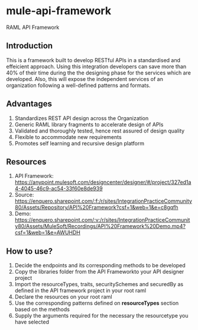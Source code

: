 # mule-api-framework
RAML API Framework

## Introduction

This is a framework built to develop RESTful APIs in a standardised and effeicient approach. Using this integration developers can save more than 40% of their time during the the designing phase for the services which are developed. Also, this will expose the independent services of an organization following a well-defined patterns and formats.

## Advantages

1. Standardizes REST API design across the Organization​
1. Generic RAML library fragments to accelerate design of APIs​
1. Validated and thoroughly tested, hence rest assured of design quality​
1. Flexible to accommodate new requirements​
1. Promotes self learning and recursive design platform

## Resources

1. API Framework: https://anypoint.mulesoft.com/designcenter/designer/#/project/327ed1a4-4045-46c9-ac54-33f60e8de939
1. Source: https://enquero.sharepoint.com/:f:/r/sites/IntegrationPracticeCommunity80/Assets/Repository/API%20Framework?csf=1&web=1&e=c8gqfh
1. Demo: https://enquero.sharepoint.com/:v:/r/sites/IntegrationPracticeCommunity80/Assets/MuleSoft/Recordings/API%20Framework%20Demo.mp4?csf=1&web=1&e=AWUHDH

## How to use?

1. Decide the endpoints and its corresponding methods to be developed
1. Copy the libraries folder from the API Frameworkto your API designer project
1. Import the resourceTypes, traits, securitySchemes and securedBy as defined in the API framework project in your root raml
1. Declare the resources on your root raml
1. Use the corresponding patterns defined on **resourceTypes** section based on the methods
1. Supply the arguments required for the necessary the resourcetype you have selected

